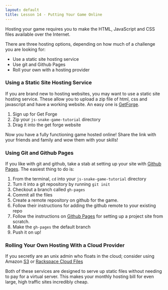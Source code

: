 ```yaml
---
layout: default
title: Lesson 14 - Putting Your Game Online
---
```


Hosting your game requires you to make the HTML, JavaScript and CSS files
available over the Internet.

There are three hosting options, depending on how much of a challenge you are looking
for:

* Use a static site hosting service
* Use git and Github Pages
* Roll your own with a hosting provider

### Using a Static Site Hosting Service

If you are brand new to hosting websites, you may want to use a static site
hosting service. These allow you to upload a zip file of html, css and
javascript and have a working website. An easy one is
[GetForge](https://getforge.com/).

1. Sign up for Get Forge
2. Zip your `js-snake-game-tutorial` directory
3. Drag it into the get forge website

Now you have a fully functioning game hosted online! Share the link
with your friends and family and wow them with your skills!

### Using Git and Github Pages

If you like with git and github, take a stab at setting up your site
with [Github Pages](http://pages.github.com/). The easiest thing to do is:

1. From the terminal, `cd` into your `js-snake-game-tutorial` directory
1. Turn it into a git repository by running `git init`
1. Checkout a branch called `gh-pages`
1. Commit all the files
1. Create a remote repository on github for the game.
1. Follow their instructions for adding the github remote to your existing repo
1. Follow the instructions on [Github Pages](http://pages.github.com) for
   setting up a project site from scratch.
1. Make the `gh-pages` the default branch
1. Push it on up!

### Rolling Your Own Hosting With a Cloud Provider

If you secretly are an unix admin who floats in the cloud; consider
using Amazon
[S3](http://docs.aws.amazon.com/AmazonS3/latest/dev/WebsiteHosting.html) or
[Rackspace Cloud
Files](http://www.rackspace.com/knowledge_center/article/use-cloud-files-to-serve-static-content-for-websites)

Both of these services are designed to serve up static files without needing to
pay for a virtual server. This makes your monthly hosting bill for even large,
high traffic sites incredibly cheap.
